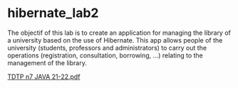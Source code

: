 # hibernate_lab2
The objectif of this lab is to create an application for managing the library of a university based on the use of Hibernate. This app allows people of the university (students, professors and administrators) to carry out the operations (registration, consultation,
borrowing, …) relating to the management of the library.

[TDTP n7 JAVA 21-22.pdf](https://github.com/ZakariaAitErrami/hibernate_lab2/files/9944643/TDTP.n7.JAVA.21-22.pdf)
